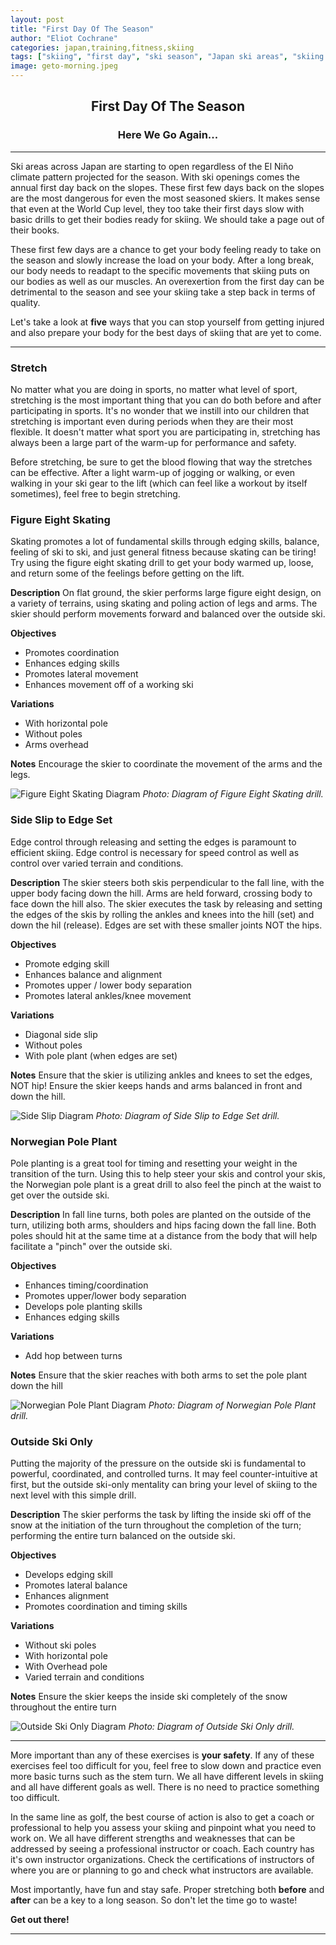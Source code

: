```yaml
---
layout: post
title: "First Day Of The Season"
author: "Eliot Cochrane"
categories: japan,training,fitness,skiing
tags: ["skiing", "first day", "ski season", "Japan ski areas", "skiing drills", "ski safety", "stretching", "figure eight skating", "side slip to edge set", "Norwegian pole plant", "outside ski only", "skiing exercises", "ski warm-up", "ski techniques", "skiing tips", "ski coaching", "professional instructor", "ski certification", "ski safety", "winter sports", "ski fitness", "ski preparation", "ski drills", "ski balance", "skiing coordination", "skiing timing", "skiing turns", "ski fundamentals", "skiing techniques", "ski muscle adaptation", "winter activities"]
image: geto-morning.jpeg
---
```


## <center>First Day Of The Season</center>
### <center>Here We Go Again...</center>

***

Ski areas across Japan are starting to open regardless of the El Niño climate pattern projected for the season. With ski openings comes the annual first day back on the slopes. These first few days back on the slopes are the most dangerous for even the most seasoned skiers. It makes sense that even at the World Cup level, they too take their first days slow with basic drills to get their bodies ready for skiing. We should take a page out of their books.

These first few days are a chance to get your body feeling ready to take on the season and slowly increase the load on your body. After a long break, our body needs to readapt to the specific movements that skiing puts on our bodies as well as our muscles. An overexertion from the first day can be detrimental to the season and see your skiing take a step back in terms of quality.

Let's take a look at **five** ways that you can stop yourself from getting injured and also prepare your body for the best days of skiing that are yet to come.

***

### Stretch

No matter what you are doing in sports, no matter what level of sport, stretching is the most important thing that you can do both before and after participating in sports. It's no wonder that we instill into our children that stretching is important even during periods when they are their most flexible. It doesn't matter what sport you are participating in, stretching has always been a large part of the warm-up for performance and safety.

Before stretching, be sure to get the blood flowing that way the stretches can be effective. After a light warm-up of jogging or walking, or even walking in your ski gear to the lift (which can feel like a workout by itself sometimes), feel free to begin stretching.

### Figure Eight Skating

Skating promotes a lot of fundamental skills through edging skills, balance, feeling of ski to ski, and just general fitness because skating can be tiring! Try using the figure eight skating drill to get your body warmed up, loose, and return some of the feelings before getting on the lift.

**Description**
On flat ground, the skier performs large figure eight design, on a variety of terrains, using skating and poling action of legs and arms. The skier should perform movements forward and balanced over the outside ski.

**Objectives**
* Promotes coordination
* Enhances edging skills
* Promotes lateral movement
* Enhances movement off of a working ski

**Variations**
* With horizontal pole
* Without poles
* Arms overhead

**Notes**
Encourage the skier to coordinate the movement of the arms and the legs.

![Figure Eight Skating Diagram](/assets/img/drills/figure-eight-skating.jpeg)
*Photo: Diagram of Figure Eight Skating drill.*

### Side Slip to Edge Set

Edge control through releasing and setting the edges is paramount to efficient skiing. Edge control is necessary for speed control as well as control over varied terrain and conditions.

**Description**
The skier steers both skis perpendicular to the fall line, with the upper body facing down the hill. Arms are held forward, crossing body to face down the hill also. The skier executes the task by releasing and setting the edges of the skis by rolling the ankles and knees into the hill (set) and down the hil (release). Edges are set with these smaller joints NOT the hips.

**Objectives**
* Promote edging skill
* Enhances balance and alignment
* Promotes upper / lower body separation
* Promotes lateral ankles/knee movement

**Variations**
* Diagonal side slip
* Without poles
* With pole plant (when edges are set)

**Notes**
Ensure that the skier is utilizing ankles and knees to set the edges, NOT hip!
Ensure the skier keeps hands and arms balanced in front and down the hill.

![Side Slip Diagram](/assets/img/drills/side-slip.jpeg)
*Photo: Diagram of Side Slip to Edge Set drill.*

### Norwegian Pole Plant

Pole planting is a great tool for timing and resetting your weight in the transition of the turn. Using this to help steer your skis and control your skis, the Norwegian pole plant is a great drill to also feel the pinch at the waist to get over the outside ski.

**Description**
In fall line turns, both poles are planted on the outside of the turn, utilizing both arms, shoulders and hips facing down the fall line. Both poles should hit at the same time at a distance from the body that will help facilitate a "pinch" over the outside ski.

**Objectives**
* Enhances timing/coordination
* Promotes upper/lower body separation
* Develops pole planting skills
* Enhances edging skills

**Variations**
* Add hop between turns

**Notes**
Ensure that the skier reaches with both arms to set the pole plant down the hill

![Norwegian Pole Plant Diagram](/assets/img/drills/norwegian-pole-plant.jpeg)
*Photo: Diagram of Norwegian Pole Plant drill.*

### Outside Ski Only

Putting the majority of the pressure on the outside ski is fundamental to powerful, coordinated, and controlled turns. It may feel counter-intuitive at first, but the outside ski-only mentality can bring your level of skiing to the next level with this simple drill.

**Description**
The skier performs the task by lifting the inside ski off of the snow at the initiation of the turn throughout the completion of the turn; performing the entire turn balanced on the outside ski.

**Objectives**
* Develops edging skill
* Promotes lateral balance
* Enhances alignment
* Promotes coordination and timing skills

**Variations**
* Without ski poles
* With horizontal pole
* With Overhead pole
* Varied terrain and conditions

**Notes**
Ensure the skier keeps the inside ski completely of the snow throughout the entire turn

![Outside Ski Only Diagram](/assets/img/drills/outside-ski-only.jpeg)
*Photo: Diagram of Outside Ski Only drill.*

***

More important than any of these exercises is **your safety**. If any of these exercises feel too difficult for you, feel free to slow down and practice even more basic turns such as the stem turn. We all have different levels in skiing and all have different goals as well. There is no need to practice something too difficult.

In the same line as golf, the best course of action is also to get a coach or professional to help you assess your skiing and pinpoint what you need to work on. We all have different strengths and weaknesses that can be addressed by seeing a professional instructor or coach. Each country has it's own instructor organizations. Check the certifications of instructors of where you are or planning to go and check what instructors are available.

Most importantly, have fun and stay safe. Proper stretching both **before** and **after** can be a key to a long season. So don't let the time go to waste!

**Get out there!**

***
